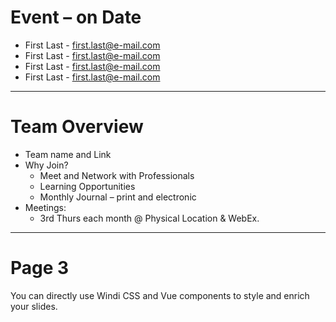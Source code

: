 
# Event – on Date
- First Last - first.last@e-mail.com
- First Last - first.last@e-mail.com 
- First Last - first.last@e-mail.com
- First Last - first.last@e-mail.com   
---


# Team Overview
- Team name and Link
- Why Join?
    - Meet and Network with  Professionals
    - Learning Opportunities  
    - Monthly Journal – print and electronic
- Meetings:
    - 3rd Thurs each month @ Physical Location & WebEx.

---

# Page 3

You can directly use Windi CSS and Vue components to style and enrich your slides.

<div class="p-3">
  <Tweet id="20" />
</div>
